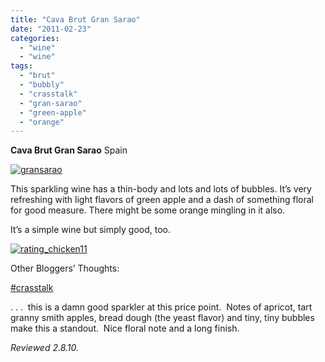 ```yaml
---
title: "Cava Brut Gran Sarao"
date: "2011-02-23"
categories: 
  - "wine"
  - "wine"
tags: 
  - "brut"
  - "bubbly"
  - "crasstalk"
  - "gran-sarao"
  - "green-apple"
  - "orange"
---
```


**Cava Brut Gran Sarao** Spain

[![](http://s3.amazonaws.com/thegourmez-wpmedia/2011/02/gransarao.jpg "gransarao")](http://s3.amazonaws.com/thegourmez-wpmedia/2011/02/gransarao.jpg)

This sparkling wine has a thin-body and lots and lots of bubbles. It’s very refreshing with light flavors of green apple and a dash of something floral for good measure. There might be some orange mingling in it also.

It’s a simple wine but simply good, too.

[![](http://s3.amazonaws.com/thegourmez-wpmedia/2009/02/rating_chicken11.gif "rating_chicken11")](http://s3.amazonaws.com/thegourmez-wpmedia/2009/02/rating_chicken11.gif)

Other Bloggers’ Thoughts:

[#crasstalk](http://crasstalk.com/2010/12/bubble-bubble-toil-and-trouble/)

. . .  this is a damn good sparkler at this price point.  Notes of apricot, tart granny smith apples, bread dough (the yeast flavor) and tiny, tiny bubbles make this a standout.  Nice floral note and a long finish.

_Reviewed 2.8.10._
